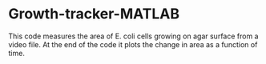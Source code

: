 # Growth-tracker-MATLAB
This code measures the area of E. coli cells growing on agar surface from a video file. At the end of the code it plots the change in area as a function of time.
